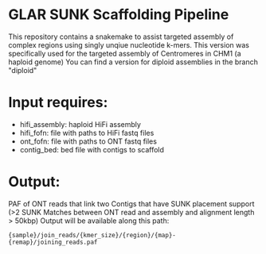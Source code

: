 # GLAR SUNK Scaffolding Pipeline

This repository contains a snakemake to assist targeted assembly of complex regions using singly unqiue nucleotide k-mers.
This version was specifically used for the targeted assembly of Centromeres in CHM1 (a haploid genome)
You can find a version for diploid assemblies in the branch "diploid"

# Input requires:
- hifi_assembly: haploid HiFi assembly
- hifi_fofn: file with paths to HiFi fastq files
- ont_fofn: file with paths to ONT fastq files
- contig_bed: bed file with contigs to scaffold

# Output:
PAF of ONT reads that link two Contigs that have SUNK placement support (>2 SUNK Matches between ONT read and assembly and alignment length > 50kbp)
Output will be available along this path:
```
{sample}/join_reads/{kmer_size}/{region}/{map}-{remap}/joining_reads.paf 
```
